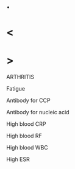 # .

# <

# >

ARTHRITIS

Fatigue

Antibody for CCP

Antibody for nucleic acid

High blood CRP

High blood RF

High blood WBC

High ESR
